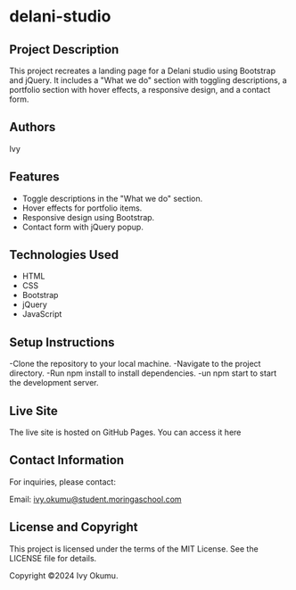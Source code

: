 # delani-studio
## Project Description
This project recreates a landing page for a Delani studio using Bootstrap and jQuery. It includes a "What we do" section with toggling descriptions, a portfolio section with hover effects, a responsive design, and a contact form.

## Authors
Ivy

## Features
- Toggle descriptions in the "What we do" section.
- Hover effects for portfolio items.
- Responsive design using Bootstrap.
- Contact form with jQuery popup.

## Technologies Used
- HTML
- CSS
- Bootstrap
- jQuery
- JavaScript


## Setup Instructions
-Clone the repository to your local machine.
-Navigate to the project directory.
-Run npm install to install dependencies.
-un npm start to start the development server.

## Live Site
The live site is hosted on GitHub Pages. You can access it here


## Contact Information
For inquiries, please contact:

Email: ivy.okumu@student.moringaschool.com

## License and Copyright
This project is licensed under the terms of the MIT License. See the LICENSE file for details.

Copyright ©2024 Ivy Okumu.
